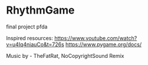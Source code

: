 # RhythmGame
final project pfda

Inspired resources: 
https://www.youtube.com/watch?v=u4Iq4niauCo&t=726s
https://www.pygame.org/docs/ 

Music by - TheFatRat, NoCopyrightSound Remix

